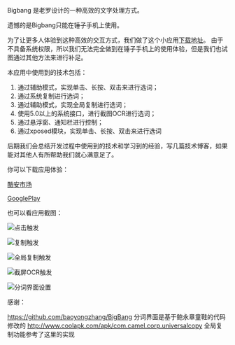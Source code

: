 Bigbang 是老罗设计的一种高效的文字处理方式。

遗憾的是Bigbang只能在锤子手机上使用。

为了让更多人体验到这种高效的交互方式，我们做了这个小应用[下载地址](http://www.coolapk.com/apk/com.forfan.bigbang)。
由于不具备系统权限，所以我们无法完全做到在锤子手机上的使用体验，但是我们也试图通过其他方法来进行补足。

本应用中使用到的技术包括：
1. 通过辅助模式，实现单击、长按、双击来进行选词；
2. 通过系统复制进行选词；
3. 通过辅助模式，实现全局复制进行选词；
4. 使用5.0以上的系统接口，进行截图OCR进行选词；
5. 通过悬浮窗、通知栏进行控制；
6. 通过xposed模块，实现单击、长按、双击来进行选词

后期我们会总结开发过程中使用到的技术和学习到的经验，写几篇技术博客，如果能对其他人有所帮助我们就心满意足了。

你可以下载应用体验：

[酷安市场](http://www.coolapk.com/apk/com.forfan.bigbang )

[GooglePlay](https://play.google.com/store/apps/details?id=com.forfan.bigbang)


也可以看应用截图：

![点击触发](https://raw.githubusercontent.com/l465659833/Bigbang/master/gif/click.gif)

![复制触发](https://raw.githubusercontent.com/l465659833/Bigbang/master/gif/copy.gif)

![全局复制触发](https://raw.githubusercontent.com/l465659833/Bigbang/master/gif/ucopy.gif)

![截屏OCR触发](https://raw.githubusercontent.com/l465659833/Bigbang/master/gif/ocr.gif)

![分词界面设置](https://raw.githubusercontent.com/l465659833/Bigbang/master/gif/setting.gif)





感谢：

https://github.com/baoyongzhang/BigBang 分词界面是基于鲍永章童鞋的代码修改的
http://www.coolapk.com/apk/com.camel.corp.universalcopy 全局复制功能参考了这里的实现

